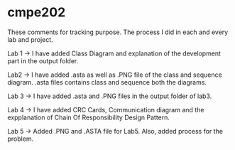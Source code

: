 # cmpe202

These comments for tracking purpose. The process I did in each and every lab and project.

Lab 1 -> I have added Class Diagram and explanation of the development part in the output folder.

Lab2 -> I have added .asta as well as .PNG file of the class and sequence diagram. .asta files contains class and sequence both the diagrams.

Lab 3 -> I have added .asta and .PNG files in the output folder of lab3.

Lab 4 -> I have added CRC Cards, Communication diagram and the expplanation of Chain Of Responsibility Design Pattern. 

Lab 5 -> Added .PNG and .ASTA file for Lab5. Also, added process for the problem.
